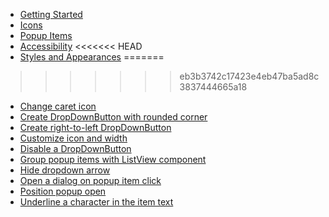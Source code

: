 * [Getting Started](drop-down-button/es5-getting-started.md)
* [Icons](drop-down-button/icons.md)
* [Popup Items](drop-down-button/popup-items.md)
* [Accessibility](drop-down-button/accessibility.md)
<<<<<<< HEAD
* [Styles and Appearances](drop-down-button/style-and-appearance.md)
=======
>>>>>>> eb3b3742c17423e4eb47ba5ad8c3837444665a18
* [Change caret icon](drop-down-button/how-to/change-caret-icon.md)
* [Create DropDownButton with rounded corner](drop-down-button/how-to/create-dropdownbutton-with-rounded-corner.md)
* [Create right-to-left DropDownButton](drop-down-button/how-to/create-right-to-left-dropdownbutton.md)
* [Customize icon and width](drop-down-button/how-to/customize-icon-and-width.md)
* [Disable a DropDownButton](drop-down-button/how-to/disable-a-dropdownbutton.md)
* [Group popup items with ListView component](drop-down-button/how-to/group-popup-items-with-listview-component.md)
* [Hide dropdown arrow](drop-down-button/how-to/hide-dropdown-arrow.md)
* [Open a dialog on popup item click](drop-down-button/how-to/open-a-dialog-on-popup-item-click.md)
* [Position popup open](drop-down-button/how-to/position-popup-open.md)
* [Underline a character in the item text](drop-down-button/how-to/underline-a-character-in-the-item-text.md)